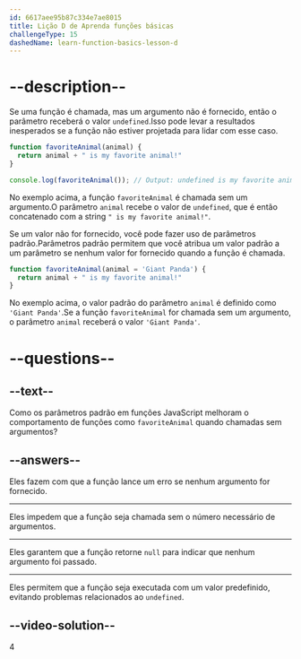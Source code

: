 ```yaml
---
id: 6617aee95b87c334e7ae8015
title: Lição D de Aprenda funções básicas
challengeType: 15
dashedName: learn-function-basics-lesson-d
---
```


# --description--

Se uma função é chamada, mas um argumento não é fornecido, então o parâmetro receberá o valor `undefined`.Isso pode levar a resultados inesperados se a função não estiver projetada para lidar com esse caso.

```js
function favoriteAnimal(animal) {
  return animal + " is my favorite animal!"
}

console.log(favoriteAnimal()); // Output: undefined is my favorite animal!
```

No exemplo acima, a função `favoriteAnimal` é chamada sem um argumento.O parâmetro `animal` recebe o valor de `undefined`, que é então concatenado com a string `" is my favorite animal!"`.

Se um valor não for fornecido, você pode fazer uso de parâmetros padrão.Parâmetros padrão permitem que você atribua um valor padrão a um parâmetro se nenhum valor for fornecido quando a função é chamada.

```js
function favoriteAnimal(animal = 'Giant Panda') {
  return animal + " is my favorite animal!"
}
```

No exemplo acima, o valor padrão do parâmetro `animal` é definido como `'Giant Panda'`.Se a função `favoriteAnimal` for chamada sem um argumento, o parâmetro `animal` receberá o valor `'Giant Panda'`.

# --questions--

## --text--

Como os parâmetros padrão em funções JavaScript melhoram o comportamento de funções como `favoriteAnimal` quando chamadas sem argumentos?

## --answers--

Eles fazem com que a função lance um erro se nenhum argumento for fornecido.

---

Eles impedem que a função seja chamada sem o número necessário de argumentos.

---

Eles garantem que a função retorne `null` para indicar que nenhum argumento foi passado.

---

Eles permitem que a função seja executada com um valor predefinido, evitando problemas relacionados ao `undefined`.

## --video-solution--

4
